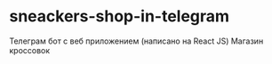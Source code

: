 # sneackers-shop-in-telegram
Телеграм бот с веб приложением (написано на React JS) Магазин кроссовок

